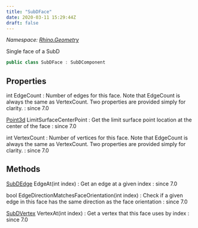 ```yaml
---
title: "SubDFace"
date: 2020-03-11 15:29:44Z
draft: false
---
```


*Namespace: [Rhino.Geometry](../)*

Single face of a SubD
```cs
public class SubDFace : SubDComponent
```
## Properties

int EdgeCount
: Number of edges for this face. Note that EdgeCount is always the same
     as VertexCount. Two properties are provided simply for clarity.
: since 7.0

[Point3d](/rhinocommon/rhino/geometry/point3d/) LimitSurfaceCenterPoint
: Get the limit surface point location at the center of the face
: since 7.0

int VertexCount
: Number of vertices for this face. Note that EdgeCount is always the same
     as VertexCount. Two properties are provided simply for clarity.
: since 7.0
## Methods

[SubDEdge](/rhinocommon/rhino/geometry/subdedge/) EdgeAt(int index)
: Get an edge at a given index
: since 7.0

bool EdgeDirectionMatchesFaceOrientation(int index)
: Check if a given edge in this face has the same direction as the face orientation
: since 7.0

[SubDVertex](/rhinocommon/rhino/geometry/subdvertex/) VertexAt(int index)
: Get a vertex that this face uses by index
: since 7.0

